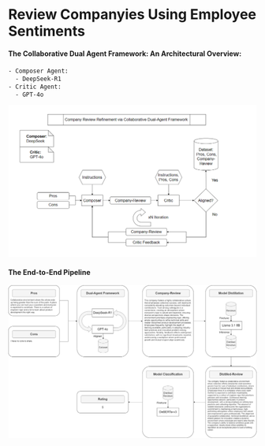 # Review Companyies Using Employee Sentiments

#### The Collaborative Dual Agent Framework: An Architectural Overview:
    
    - Composer Agent:
      - DeepSeek-R1
    - Critic Agent:
      - GPT-4o

![](diagram/DualAgentFramework.png "Dual Agent Framework")

#### The End-to-End Pipeline
![](diagram/EndtoEnd.png "End-to-End Pipeline")